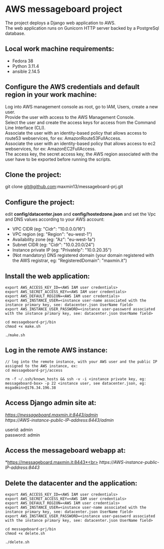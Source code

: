 # AWS messageboard project

The project deploys a Django web application to AWS.</br>
The web application runs on Gunicorn HTTP server backed by a PostgreSql database.</br>

## Local work machine requirements: ##

- Fedora 38
- Python 3.11.4
- ansible 2.14.5

## Configure the AWS credentials and default region in your work machine: ##

Log into AWS management console as root, go to IAM, Users, create a new user.</br>
Provide the user with access to the AWS Management Console.</br>
Select the user and create the access keys for access from the Command Line Interface (CLI).</br>
Associate the user with an identity-based policy that allows access to route53 webservices, for ex: AmazonRoute53FullAccess.</br>
Associate the user with an identity-based policy that allows access to ec2 webservices, for ex: AmazonEC2FullAccess.</br>
The access key, the secret access key, the AWS region associated with the user have to be exported before running the scripts.


## Clone the project: ##

git clone git@github.com:maxmin13/messageboard-prj.git

## Configure the project: ##

edit **config/datacenter.json** and **config/hostedzone.json** and set the Vpc and DNS values according 
to your AWS account: <br>

* VPC CIDR (eg: "Cidr": "10.0.0.0/16")<br>
* VPC region (eg: "Region": "eu-west-1")<br>
* Availability zone (eg: "Az": "eu-west-1a")<br>
* Subnet CIDR (eg: "Cidr": "10.0.20.0/24")<br>
* Instance private IP (eg: "PrivateIp": "10.0.20.35")<br>
* (Not mandatory) DNS registered domain (your domain registered with the AWS registrar, eg: "RegisteredDomain": "maxmin.it")<br>


## Install the web application: ##

```
export AWS_ACCESS_KEY_ID=<AWS IAM user credentials>
export AWS_SECRET_ACCESS_KEY=<AWS IAM user credentials>
export AWS_DEFAULT_REGION=<AWS IAM user credentials>
export AWS_INSTANCE_USER=<instance user-name associated with the instance primary key, see: datacenter.json UserName field>
export AWS_INSTANCE_USER_PASSWORD=<instance user-password associated with the instance primary key, see: datacenter.json UserName field>

cd messageboard-prj/bin
chmod +x make.sh

./make.sh
```

## Log in the remote AWS instance: ##

```
// log into the remote instance, with your AWS user and the public IP assigned to the AWS instance, ex:
cd messageboard-prj/access

rm -f ~/.ssh/known_hosts && ssh -v -i <instance private key, eg: messageboard-box> -p 22 <instance user, see datacenter.json, eg: msgadmin>@176.34.196.38
```

## Access Django admin site at: ##

*https://messageboard.maxmin.it:8443/admin*
<br>
*https://AWS-instance-public-IP-address:8443/admin*

userid: admin<br>
password: admin


## Access the messageboard webapp at: ##

*https://messageboard.maxmin.it:8443*<br>
*https://AWS-instance-public-IP-address:8443*


## Delete the datacenter and the application: ##

```
export AWS_ACCESS_KEY_ID=<AWS IAM user credentials>
export AWS_SECRET_ACCESS_KEY=<AWS IAM user credentials>
export AWS_DEFAULT_REGION=<AWS IAM user credentials>
export AWS_INSTANCE_USER=<instance user-name associated with the instance primary key, see: datacenter.json UserName field>
export AWS_INSTANCE_USER_PASSWORD=<instance user-password associated with the instance primary key, see: datacenter.json UserName field>

cd messageboard-prj/bin
chmod +x delete.sh

./delete.sh

```

<br>

